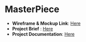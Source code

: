 # MasterPiece

- **Wireframe & Mockup Link**: [Here](https://www.figma.com/design/arunno8nbwGWfRRG7ndUb2/MasterPiece?node-id=0-1&t=SnabUSsSW4ZgkBeb-1)
- **Project Brief** : [Here](https://docs.google.com/document/d/14oLZux6hSscgIIppFLKh7gL1OTmtw5F3/edit?usp=sharing&ouid=107515020671075239234&rtpof=true&sd=true)
- **Project Documentation**: [Here]([https://www.figma.com/design/arunno8nbwGWfRRG7ndUb2/MasterPiece?node-id=0-1&t=SnabUSsSW4ZgkBeb-1](https://drive.google.com/file/d/1picg-cIdIYFQyC9Run93uknMwrKPKgaJ/view?usp=sharing))
